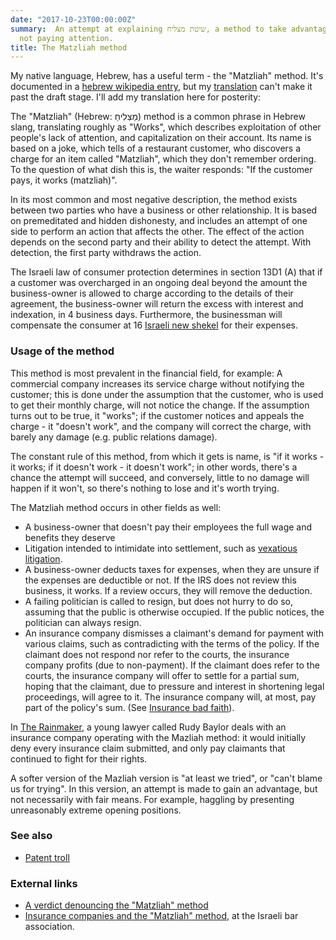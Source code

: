 ```yaml
---
date: "2017-10-23T00:00:00Z"
summary:  An attempt at explaining שיטת מצליח, a method to take advantage of people
  not paying attention.
title: The Matzliah method
---
```


<!-- markdownlint-disable MD013 -->

My native language, Hebrew, has a useful term - the "Matzliah" method. It's documented in a [hebrew wikipedia entry](https://he.wikipedia.org/wiki/%D7%A9%D7%99%D7%98%D7%AA_%D7%9E%D7%A6%D7%9C%D7%99%D7%97), but my [translation](https://en.wikipedia.org/wiki/Draft:Matzliah_Method) can't make it past the draft stage. I'll add my translation here for posterity:

The "Matzliah" (Hebrew: מַצְלִיחַ) method is a common phrase in Hebrew slang, translating roughly as "Works", which describes exploitation of other people's lack of attention, and capitalization on their account. Its name is based on a joke, which tells of a restaurant customer, who discovers a charge for an item called "Matzliah", which they don't remember ordering. To the question of what dish this is, the waiter responds: "If the customer pays, it works (matzliah)".

In its most common and most negative description, the method exists between two parties who have a business or other relationship. It is based on premeditated and hidden dishonesty, and includes an attempt of one side to perform an action that affects the other. The effect of the action depends on the second party and their ability to detect the attempt. With detection, the first party withdraws the action.

The Israeli law of consumer protection determines in section 13D1 (A) that if a customer was overcharged in an ongoing deal beyond the amount the business-owner is allowed to charge according to the details of their agreement, the business-owner will return the excess with interest and indexation, in 4 business days. Furthermore, the businessman will compensate the consumer at 16 [Israeli new shekel][nis] for their expenses.

[nis]: https://en.wikipedia.org/wiki/Israeli_new_shekel

### Usage of the method

This method is most prevalent in the financial field, for example: A commercial company increases its service charge without notifying the customer; this is done under the assumption that the customer, who is used to get their monthly charge, will not notice the change. If the assumption turns out to be true, it "works"; if the customer notices and appeals the charge - it "doesn't work", and the company will correct the charge, with barely any damage (e.g. public relations damage).

The constant rule of this method, from which it gets is name, is "if it works - it works; if it doesn't work - it doesn't work"; in other words, there's a chance the attempt will succeed, and conversely, little to no damage will happen if it won't, so there's nothing to lose and it's worth trying.

The Matzliah method occurs in other fields as well:

* A business-owner that doesn't pay their employees the full wage and benefits they deserve
* Litigation intended to intimidate into settlement, such as [vexatious litigation][vexatious-litigation].
* A business-owner deducts taxes for expenses, when they are unsure if the expenses are deductible or not. If the IRS does not review this business, it works. If a review occurs, they will remove the deduction.
* A failing politician is called to resign, but does not hurry to do so, assuming that the public is otherwise occupied. If the public notices, the politician can always resign.
* An insurance company dismisses a claimant's demand for payment with various claims, such as contradicting with the terms of the policy. If the claimant does not respond nor refer to the courts, the insurance company profits (due to non-payment). If the claimant does refer to the courts, the insurance company will offer to settle for a partial sum, hoping that the claimant, due to pressure and interest in shortening legal proceedings, will agree to it. The insurance company will, at most, pay part of the policy's sum. (See [Insurance bad faith][insurance-bad-faith]).

[vexatious-litigation]: https://en.wikipedia.org/wiki/Vexatious_litigation
[insurance-bad-faith]: https://en.wikipedia.org/wiki/Insurance_bad_faith

In [The Rainmaker][rainmaker-novel], a young lawyer called Rudy Baylor deals with an insurance company operating with the Mazliah method: it would initially deny every insurance claim submitted, and only pay claimants that continued to fight for their rights.

[rainmaker-novel]: https://en.wikipedia.org/wiki/The_Rainmaker_(novel)

A softer version of the Mazliah version is "at least we tried", or "can't blame us for trying". In this version, an attempt is made to gain an advantage, but not necessarily with fair means. For example, haggling by presenting unreasonably extreme opening positions.

### See also

* [Patent troll](https://en.wikipedia.org/wiki/Patent_troll)

### External links

* [A verdict denouncing the "Matzliah" method](https://web.archive.org/web/20070718145756/http://info1.court.gov.il/Prod03/ManamHTML4.nsf/1967929CB7F5A08F42257313002D8085/$FILE/051B24553DBC6EA642257312005575A6.html?OpenElement)
* [Insurance companies and the "Matzliah" method](http://www.israelbar.org.il/article_inner.asp?pgId=28795&catId=287), at the Israeli bar association.
